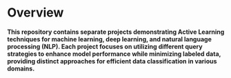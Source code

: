 # Overview
**This repository contains separate projects demonstrating Active Learning techniques for machine learning, deep learning, and natural language processing (NLP). Each project focuses on utilizing different query strategies to enhance model performance while minimizing labeled data, providing distinct approaches for efficient data classification in various domains.**
